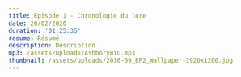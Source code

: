 ```yaml
---
title: Épisode 1 - Chronologie du lore
date: 26/02/2020
duration: '01:25:35'
resume: Résumé
description: Description
mp3: /assets/uploads/AshboryBYU.mp3
thumbnail: /assets/uploads/2016-09_EP2_Wallpaper-1920x1200.jpg
---
```


